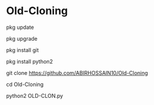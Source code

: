 # Old-Cloning
pkg update

pkg upgrade

pkg install git

pkg install python2

git clone https://github.com/ABIRHOSSAIN10/Old-Cloning

cd Old-Cloning

python2 OLD-CLON.py
